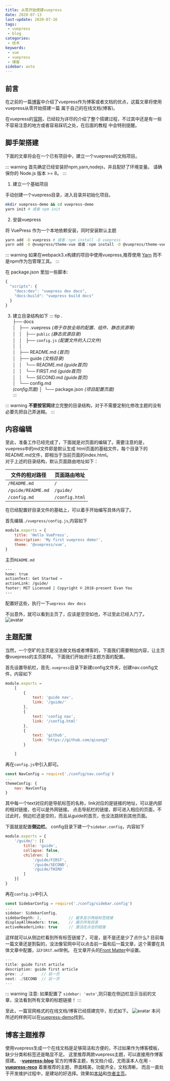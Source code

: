 ```yaml
---
title: 从零开始搭建vuepress
date: 2020-07-13
last-update: 2020-07-16
tags:
 - vuepress
 - blog
categories:
 - 技术
keywords:
 - vue 
 - vuepress
 - 博客 
sidebar: auto
---
```


## 前言

在之前的一篇[博客](vuepress-低调不失风格的在线文档(博客)框架.md)中介绍了vuepress作为博客或者文档的优点，这篇文章将使用vuepress从零开始搭建一篇
属于自己的在线文档(博客)。

在vuepress的[官网](https://www.vuepress.cn)，已经较为详尽的介绍了整个搭建过程，不过其中还是有一些不容易注意的地方或者容易踩坑之处，在后面的教程
中会特别提醒。



## 脚手架搭建

下面的文章将会在一个已有项目中，建立一个vuepress的文档项目。

::: warning
首先确定已经安装好npm,yarn,nodejs，并且配好了环境变量。
请确保你的 Node.js 版本 >= 8。
:::

1. 建立一个基础项目

手动创建一个vuepress目录，进入目录并初始化项目。

``` bash
mkdir vuepress-demo && cd vuepress-demo
yarn init # 或者 npm init
``` 

2. 安装vuepress

将 VuePress 作为一个本地依赖安装，同时安装默认主题
``` bash
yarn add -D vuepress # 或者：npm install -D vuepress
yarn add -D @vuepress/theme-vue 或者：npm install -D @vuepress/theme-vue
``` 
::: warning
如果在webpack3.x构建的项目中使用vuepress,推荐使用 [Yarn](https://classic.yarnpkg.com/lang/en/) 而不是npm作为包管理工具。
:::

在 package.json 里加一些脚本:
``` javascript
{
  "scripts": {
    "docs:dev": "vuepress dev docs",
    "docs:build": "vuepress build docs"
  }
}
``` 
3. 建立目录结构如下
::: tip
.<br>
├── docs<br>
│   ├── .vuepress _(用于存放全局的配置、组件、静态资源等)_<br>
│   │   ├── `public` _(静态资源目录)_<br>
│   │   ├── `config.js` _(配置文件的入口文件)_<br>
│   │<br>
│   ├── README.md _(首页)_<br>
│   ├── guide _(文档目录)_<br>
│   │   └── README.md _(guide首页)_<br>
│   │   └── FIRST.md _(guide首页)_<br>
│   │   └── SECOND.md _(guide首页)_<br>
│   └── config.md<br> _(config页面)_
│ 
└── package.json _(项目配置页面)_<br>
:::

::: warning
**不要按官网**建立完整的目录结构，对于不需要定制化修改主题的没有必要先把自己弄迷糊。
:::


## 内容编辑

至此，准备工作已经完成了，下面就是对页面的编辑了。需要注意的是，vuepress中的md文件即是默认生成
html页面的基础文件，每个目录下的README.md文件，即相当于当前页面的index.html。<br>
对于上述的目录结构，默认页面路由地址如下：

|    文件的相对路径   |  页面路由地址    |
|--------------------|----------------|
| `/README.md`       | `/`            |
| `/guide/README.md` | `/guide/`      |
| `/config.md`       | `/config.html` |


在已经配置好目录文件的基础上，可以着手开始编写具体内容了。

首先编辑`./vuepress/config.js`,内容如下
``` javascript
module.exports = {
    title: 'Hello VuePress',
    description: 'My first vuepress demo!',
    theme: '@vuepress/vue',
}
```
主页`README.md`
``` bash
---
home: true
actionText: Get Started →
actionLink: /guide/
footer: MIT Licensed | Copyright © 2018-present Evan You
---
```
配置好这些，执行一下`uepress dev docs`

不出意外，就可以看到主页了，应该是空空如也，不过至此已经入门了。
![avatar](/img/从零开始搭建vuepress/empty_home.png)

## 主题配置
当然，一个空旷的主页是没法做文档或者博客的，下面我们需要稍加内容，让主页像vuepress的主页那样。
下面我们开始进行主题方面的配置。

首先设置导航栏，首先`.vuepress`目录下新建config文件夹，创建nav.config文件，内容如下
``` javascript
module.exports =
    [
        {
            text: 'guide nav',
            link: '/guide/'
        },
        {
            text: 'config nav',
            link: '/config.html'
        },
        {
            text: 'github',
            link: 'https://github.com/qisong3'
        }

    ]
```
再在`config.js`中引入即可。
``` javascript
const NavConfig = require('./config/nav.config')
...
themeConfig: {
    nav: NavConfig
}
```
其中每一个text对应的是导航标签的名称，link对应的是链接的地址，可以是内部的相对链接，也可以是外网链接。
点击导航栏的链接，即可进入相应的页面，不过此时，侧边栏还是空的，而且从guide的首页，也没法跳转到其他页面。

下面就是配置**侧边栏**。
config目录下建一个`sidebar.config`，内容如下
``` javascript
module.exports = {
    '/guide/': [{
        title: 'guide',
        collapse: false,
        children: [
            '/guide/FIRST',
            '/guide/SECOND',
            '/guide/THIRD'
        ]
    }]
}
```
再在`config.js`中引入
``` javascript
const SidebarConfig = require('./config/sidebar.config')
...
sidebar: SidebarConfig,
sidebarDepth: 2,            // 最多显示两级标签链接
displayAllHeaders: true,    // 展示所有目录
activeHeaderLinks: true     // 激活在点击的链接
```

这样就可以从侧边栏看到所有标签链接了，可是，是不是还是少了点什么?
目前每一篇文章还是割裂的，没法像官网中可以点击前一篇和后一篇文章，这个需要在具体文章中配置，以`FIRST.md`举例。
在文章开头的[Front Matter](https://vuepress.docschina.org/guide/markdown.html#front-matter)中设置。
``` javascript
---
title: guide first article
description: guide first article
prev: ./        // 前一页
next: ./SECOND  // 后一页
---
```
::: warning
注意:  如果配置了 `sidebar: 'auto'`,则只能在侧边栏显示当前的文章，没法看到所有文章的标题链接！
:::

至此，一篇官网格式的在线文档/博客已经搭建完毕，形式如下。
![avatar](/img/从零开始搭建vuepress/default_full.png)
本问所述的样例可以在[vuepress-demo](https://github.com/qisong3/vuepress-demo)找到。

## 博客主题推荐
使用vuepress生成一个在线文档是足够简洁和方便的，不过如果作为博客模板，缺少分类和标签还是略显不足。
这里推荐两款vuepress主题，可以直接用作博客搭建。
-[**vuepress-blog**](https://vuepress-theme-blog.ulivz.com/#intro) 官方的博客主题，有文档介绍，尤雨溪本人在用
-[**vuepress-reco**](https://https://vuepress-theme-reco.recoluan.com/) 着重推荐的主题，界面精美，功能齐全，文档清晰，
而且一直处于开发维护过程中，是建站的好选择。效果如[本站](https://blog.errison.cn)和[作者主页](https://www.recoluan.com/)。







